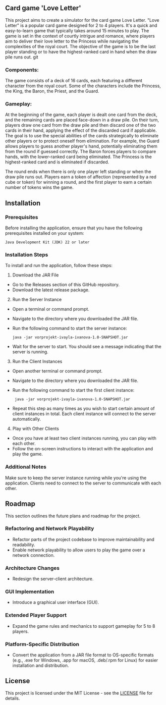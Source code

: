 ## Card game 'Love Letter'
This project aims to create a simulator for the card game Love Letter. "Love Letter" is a popular card game designed for 2 to 4 players. It's a quick and easy-to-learn game that typically takes around 15 minutes to play. The game is set in the context of courtly intrigue and romance, where players aim to deliver their love letter to the Princess while navigating the complexities of the royal court. The objective of the game is to be the last player standing or to have the highest-ranked card in hand when the draw pile runs out.
git
### Components:
The game consists of a deck of 16 cards, each featuring a different character from the royal court. Some of the characters include the Princess, the King, the Baron, the Priest, and the Guard.

### Gameplay:
At the beginning of the game, each player is dealt one card from the deck, and the remaining cards are placed face-down in a draw pile. On their turn, players draw one card from the draw pile and then discard one of the two cards in their hand, applying the effect of the discarded card if applicable. The goal is to use the special abilities of the cards strategically to eliminate other players or to protect oneself from elimination. For example, the Guard allows players to guess another player's hand, potentially eliminating them from the round if guessed correctly. The Baron forces players to compare hands, with the lower-ranked card being eliminated. The Princess is the highest-ranked card and is eliminated if discarded.

The round ends when there is only one player left standing or when the draw pile runs out. Players earn a token of affection (represented by a red cube or token) for winning a round, and the first player to earn a certain number of tokens wins the game.

## Installation

### Prerequisites

Before installing the application, ensure that you have the following prerequisites installed on your system:

    Java Development Kit (JDK) 22 or later

### Installation Steps

To install and run the application, follow these steps:

1. Download the JAR File 
 - Go to the Releases section of this GitHub repository. 
 - Download the latest release package.

2. Run the Server Instance 
 - Open a terminal or command prompt.  
 - Navigate to the directory where you downloaded the JAR file. 
 - Run the following command to start the server instance:

       java -jar vorprojekt-ivayla-ivanova-1.0-SNAPSHOT.jar

 - Wait for the server to start. You should see a message indicating that the server is running.

3. Run the Client Instances 
 - Open another terminal or command prompt. 
 - Navigate to the directory where you downloaded the JAR file.  
 - Run the following command to start the first client instance:

        java -jar vorprojekt-ivayla-ivanova-1.0-SNAPSHOT.jar

 - Repeat this step as many times as you wish to start certain amount of client instances in total.  Each client instance will connect to the server automatically.

4. Play with Other Clients 
 - Once you have at least two client instances running, you can play with each other. 
 - Follow the on-screen instructions to interact with the application and play the game.

### Additional Notes
Make sure to keep the server instance running while you're using the application. Clients need to connect to the server to communicate with each other.

## Roadmap

This section outlines the future plans and roadmap for the project.

### Refactoring and Network Playability
- Refactor parts of the project codebase to improve maintainability and readability.
- Enable network playability to allow users to play the game over a network connection.

### Architecture Changes
- Redesign the server-client architecture.

### GUI Implementation
- Introduce a graphical user interface (GUI).

### Extended Player Support
- Expand the game rules and mechanics to support gameplay for 5 to 8 players.

### Platform-Specific Distribution
- Convert the application from a JAR file format to OS-specific formats (e.g., .exe for Windows, .app for macOS, .deb/.rpm for Linux) for easier installation and distribution.

## License
This project is licensed under the MIT License - see the [LICENSE](LICENSE) file for details.
